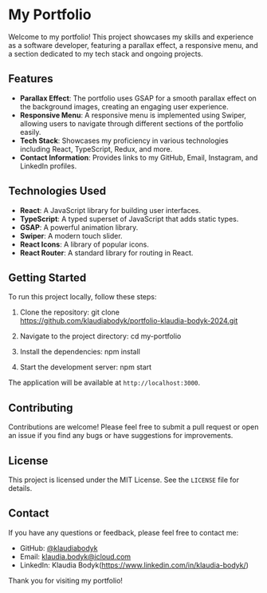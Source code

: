 # My Portfolio

Welcome to my portfolio! This project showcases my skills and experience as a software developer, featuring a parallax effect, a responsive menu, and a section dedicated to my tech stack and ongoing projects.

## Features

- **Parallax Effect**: The portfolio uses GSAP for a smooth parallax effect on the background images, creating an engaging user experience.
- **Responsive Menu**: A responsive menu is implemented using Swiper, allowing users to navigate through different sections of the portfolio easily.
- **Tech Stack**: Showcases my proficiency in various technologies including React, TypeScript, Redux, and more.
- **Contact Information**: Provides links to my GitHub, Email, Instagram, and LinkedIn profiles.

## Technologies Used

- **React**: A JavaScript library for building user interfaces.
- **TypeScript**: A typed superset of JavaScript that adds static types.
- **GSAP**: A powerful animation library.
- **Swiper**: A modern touch slider.
- **React Icons**: A library of popular icons.
- **React Router**: A standard library for routing in React.

## Getting Started

To run this project locally, follow these steps:

1. Clone the repository:
   git clone https://github.com/klaudiabodyk/portfolio-klaudia-bodyk-2024.git

2. Navigate to the project directory:
   cd my-portfolio

3. Install the dependencies:
   npm install

4. Start the development server:
   npm start


The application will be available at `http://localhost:3000`.

## Contributing

Contributions are welcome! Please feel free to submit a pull request or open an issue if you find any bugs or have suggestions for improvements.

## License

This project is licensed under the MIT License. See the `LICENSE` file for details.

## Contact

If you have any questions or feedback, please feel free to contact me:

- GitHub: [@klaudiabodyk](https://github.com/klaudiabodyk)
- Email: klaudia.bodyk@icloud.com
- LinkedIn: Klaudia Bodyk(https://www.linkedin.com/in/klaudia-bodyk/)

Thank you for visiting my portfolio!